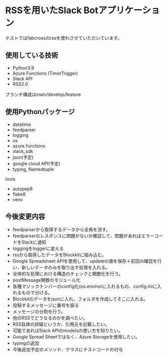 # RSSを用いたSlack Botアプリケーション

テストではfabcrossのrssを使わさせていただいています。

## 使用している技術

* Python3.9
* Azure Functions (TimerTrigger)
* Slack API
* RSS2.0

ブランチ構成はmain/develop/feature
## 使用Pythonパッケージ

* datetime
* feedparser
* logging
* os
* azure.functions
* slack_sdk
* json(予定)
* google cloud API(予定)
* typing, Namedtuple

tools

* autopep8
* flake8
* venv

## 今後変更内容

* feedparserから取得するデータから全角を消す。
* feedparserのレスポンスに問題がないか確認して、問題があればエラーコードをSlackに通知
* loggingをloggerに変える
* rssから取得したデータをBlockkitに組み込む。
* Google Spreadsheet APIを使用して、updateの値を保存＋前回の確認を行い、新しいデータのみを取り出す処理を入れる。
* 全体的な処理における構造のチェックと関数化を行う。
* postMessage関数のモジュール化
* 各種マジックナンバーのconfig化(os.environに入れるもの、config.iniに入れるもので分ける。
* Blockkitのデータをjsonに入れ、フォルダを作成してそこに入れる。
* 投稿するメッセージに番号を振る
* メッセージの分割を行う。
* 他のRSSでどうなるのかを調べたい。
* RSS自体の詳細というか、引用元を記載したい。
* 可能であればSlack APIのmodelsの使い方を知りたい。
* Google Spread Sheetではなく、Azure Storageを使用したい。
* typingの追加
* 今後追加予定のメソッド、クラスにテストコードの付与
